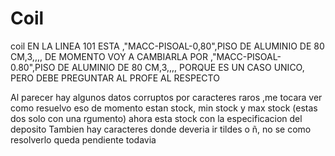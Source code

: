 # Coil
coil
EN LA LINEA 101 ESTA ,"MACC-PISOAL-0,80",PISO DE ALUMINIO DE 80 CM,3,,,, DE MOMENTO VOY A CAMBIARLA POR ,"MACC-PISOAL-0.80",PISO DE ALUMINIO DE 80 CM,3,,,, PORQUE ES UN CASO UNICO, PERO DEBE
PREGUNTAR AL PROFE AL RESPECTO

Al parecer hay algunos datos corruptos por caracteres raros ,me tocara ver como resuelvo eso
de momento estan stock, min stock y max stock (estas dos solo con una rgumento)
ahora esta stock con la especificacion del deposito
Tambien hay caracteres  donde deveria ir tildes o ñ, no se como resolverlo queda pendiente todavia